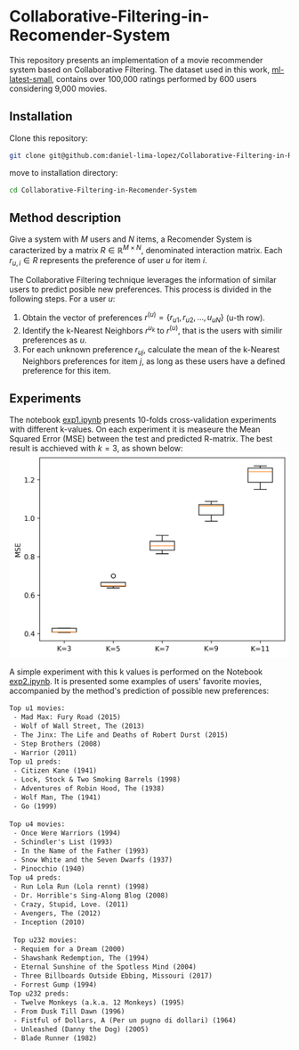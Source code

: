 # Collaborative-Filtering-in-Recomender-System
This repository presents an implementation of a movie recommender system based on Collaborative Filtering. The dataset used in this work, [ml-latest-small](https://grouplens.org/datasets/movielens/), contains over 100,000 ratings performed by 600 users considering 9,000 movies.

## Installation
Clone this repository:
```bash
git clone git@github.com:daniel-lima-lopez/Collaborative-Filtering-in-Recomender-System.git
```
move to installation directory:
```bash
cd Collaborative-Filtering-in-Recomender-System
```

## Method description
Give a system with $M$ users and $N$ items, a Recomender System is caracterized by a matrix $R\in\mathbb{R}^{M\times N}$, denominated interaction matrix. Each $r_{u,i}\in R$ represents the preference of user $u$ for item $i$.

The Collaborative Filtering technique leverages the information of similar users to predict posible new preferences. This process is divided in the following steps. For a user $u$:
1. Obtain the vector of preferences $r^{(u)}=\{r_{u1}, r_{u2},\dots, u_{uN}\}$ (u-th row).
2. Identify the k-Nearest Neighbors $r^{u_k}$ to $r^{(u)}$, that is the users with similir preferences as $u$.
3. For each unknown preference $r_{uj}$, calculate the mean of the k-Nearest Neighbors preferences for item $j$, as long as these users have a defined preference for this item.

## Experiments
The notebook [exp1.ipynb](exp1.ipynb) presents 10-folds cross-validation experiments with different k-values. On each experiment it is measeure the Mean Squared Error (MSE) between the test and predicted R-matrix. The best result is acchieved with $k=3$, as shown below:
<img src="imgs/MSE_ks.png" alt="drawing" width="600"/>

A simple experiment with this k values is performed on the Notebook [exp2.ipynb](exp2.ipynb). It is presented some examples of users' favorite movies, accompanied by the method's prediction of possible new preferences:
```
Top u1 movies:
 - Mad Max: Fury Road (2015)
 - Wolf of Wall Street, The (2013)
 - The Jinx: The Life and Deaths of Robert Durst (2015)
 - Step Brothers (2008)
 - Warrior (2011)
Top u1 preds:
 - Citizen Kane (1941)
 - Lock, Stock & Two Smoking Barrels (1998)
 - Adventures of Robin Hood, The (1938)
 - Wolf Man, The (1941)
 - Go (1999)

Top u4 movies:
 - Once Were Warriors (1994)
 - Schindler's List (1993)
 - In the Name of the Father (1993)
 - Snow White and the Seven Dwarfs (1937)
 - Pinocchio (1940)
Top u4 preds:
 - Run Lola Run (Lola rennt) (1998)
 - Dr. Horrible's Sing-Along Blog (2008)
 - Crazy, Stupid, Love. (2011)
 - Avengers, The (2012)
 - Inception (2010)

 Top u232 movies:
 - Requiem for a Dream (2000)
 - Shawshank Redemption, The (1994)
 - Eternal Sunshine of the Spotless Mind (2004)
 - Three Billboards Outside Ebbing, Missouri (2017)
 - Forrest Gump (1994)
Top u232 preds:
 - Twelve Monkeys (a.k.a. 12 Monkeys) (1995)
 - From Dusk Till Dawn (1996)
 - Fistful of Dollars, A (Per un pugno di dollari) (1964)
 - Unleashed (Danny the Dog) (2005)
 - Blade Runner (1982)
```